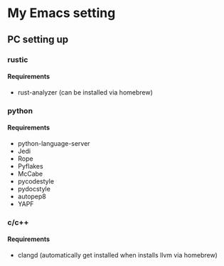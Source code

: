# My Emacs setting

## PC setting up

### rustic
#### Requirements
* rust-analyzer (can be installed via homebrew)

### python
#### Requirements
* python-language-server  
* Jedi  
* Rope  
* Pyflakes  
* McCabe  
* pycodestyle  
* pydocstyle  
* autopep8  
* YAPF  

### c/c++
#### Requirements
* clangd (automatically get installed when installs llvm via homebrew)
